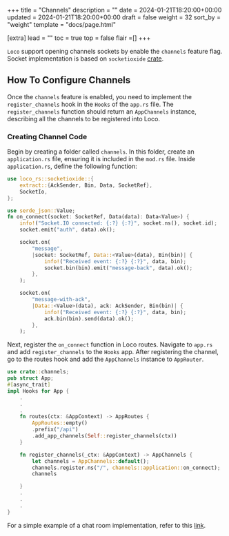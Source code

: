 +++
title = "Channels"
description = ""
date = 2024-01-21T18:20:00+00:00
updated = 2024-01-21T18:20:00+00:00
draft = false
weight = 32
sort_by = "weight"
template = "docs/page.html"

[extra]
lead = ""
toc = true
top = false
flair =[]
+++


`Loco` support opening channels sockets by enable the `channels` feature flag. Socket implementation is based on `socketioxide` [crate](https://crates.io/crates/socketioxide).


## How To Configure Channels
Once the `channels` feature is enabled, you need to implement the `register_channels` hook in the `Hooks` of the `app.rs` file. The `register_channels` function should return an `AppChannels` instance, describing all the channels to be registered into Loco.



### Creating Channel Code

Begin by creating a folder called `channels`. In this folder, create an `application.rs` file, ensuring it is included in the `mod.rs` file. Inside `application.rs`, define the following function:

```rust
use loco_rs::socketioxide::{
    extract::{AckSender, Bin, Data, SocketRef},
    SocketIo,
};

use serde_json::Value;
fn on_connect(socket: SocketRef, Data(data): Data<Value>) {
    info!("Socket.IO connected: {:?} {:?}", socket.ns(), socket.id);
    socket.emit("auth", data).ok();

    socket.on(
        "message",
        |socket: SocketRef, Data::<Value>(data), Bin(bin)| {
            info!("Received event: {:?} {:?}", data, bin);
            socket.bin(bin).emit("message-back", data).ok();
        },
    );

    socket.on(
        "message-with-ack",
        |Data::<Value>(data), ack: AckSender, Bin(bin)| {
            info!("Received event: {:?} {:?}", data, bin);
            ack.bin(bin).send(data).ok();
        },
    );

``` 

Next, register the `on_connect` function in Loco routes. Navigate to `app.rs` and add `register_channels` to the `Hooks` app. After registering the channel, go to the routes hook and add the `AppChannels` instance to `AppRouter`.

```rust
use crate::channels;
pub struct App;
#[async_trait]
impl Hooks for App {
    .
    .
    .
    fn routes(ctx: &AppContext) -> AppRoutes {
        AppRoutes::empty()
        .prefix("/api")
        .add_app_channels(Self::register_channels(ctx))
    }

    fn register_channels(_ctx: &AppContext) -> AppChannels {
        let channels = AppChannels::default();
        channels.register.ns("/", channels::application::on_connect);
        channels

    }
    .
    .
    .
}
```
For a simple example of a chat room implementation, refer to this [link](https://github.com/loco-rs/chat-rooms).
